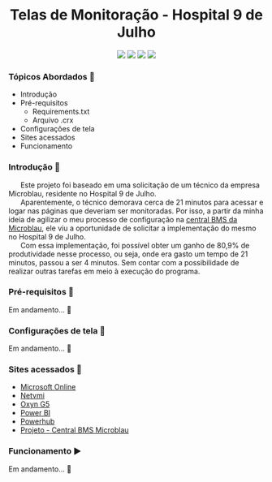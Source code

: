 <h1><div align='center'>Telas de Monitoração - Hospital 9 de Julho</div></h1>
<div align='center'>
    <img src="http://img.shields.io/static/v1?label=python%20&message=3.8.3&color=blue&logo=python"/>
    <img src="http://img.shields.io/static/v1?label=Selenium%20&message=3.141.0&color=green"/>
    <img src="http://img.shields.io/static/v1?label=VS Code%20&message=1.47.3&color=blue&logo=visual-studio-code"/>
    <img src="http://img.shields.io/static/v1?label=status%20&message=Em%20andamento&color=yellow"/>
</div>


### Tópicos Abordados :scroll:
- Introdução 
- Pré-requisitos 
    - Requirements.txt
    - Arquivo .crx
- Configurações de tela
- Sites acessados
- Funcionamento 

### Introdução :rocket:

&nbsp;&nbsp;&nbsp;&nbsp;&nbsp;&nbsp;Este projeto foi baseado em uma solicitação de um técnico da empresa Microblau, residente no Hospital 9 de Julho.</br>
&nbsp;&nbsp;&nbsp;&nbsp;&nbsp;&nbsp;Aparentemente, o técnico demorava cerca de 21 minutos para acessar e logar nas páginas que deveriam ser monitoradas. Por isso, a partir da minha ideia de agilizar o meu processo de configuração na [central BMS da Microblau](https://github.com/HenriqueSaKi/OxynG5-AUT-SCREEN), ele viu a oportunidade de solicitar a implementação do mesmo no Hospital 9 de Julho.</br>
&nbsp;&nbsp;&nbsp;&nbsp;&nbsp;&nbsp;Com essa implementação, foi possível obter um ganho de 80,9% de produtividade nesse processo, ou seja, onde era gasto um tempo de 21 minutos, passou a ser 4 minutos. Sem contar com a possibilidade de realizar outras tarefas em meio à execução do programa.

### Pré-requisitos :pushpin:
Em andamento... :construction:

### Configurações de tela :wrench:
Em andamento... :construction:

### Sites acessados :link:
- [Microsoft Online](https://login.microsoftonline.com/)
- [Netvmi](http://netvmi.com.br/)
- [Oxyn G5](https://g5.oxyn.com.br/)
- [Power BI](https://app.powerbi.com/)
- [Powerhub](http://site.powerhub.io/)
- [Projeto - Central BMS Microblau](https://github.com/HenriqueSaKi/OxynG5-AUT-SCREEN)

### Funcionamento :arrow_forward:
Em andamento... :construction:
